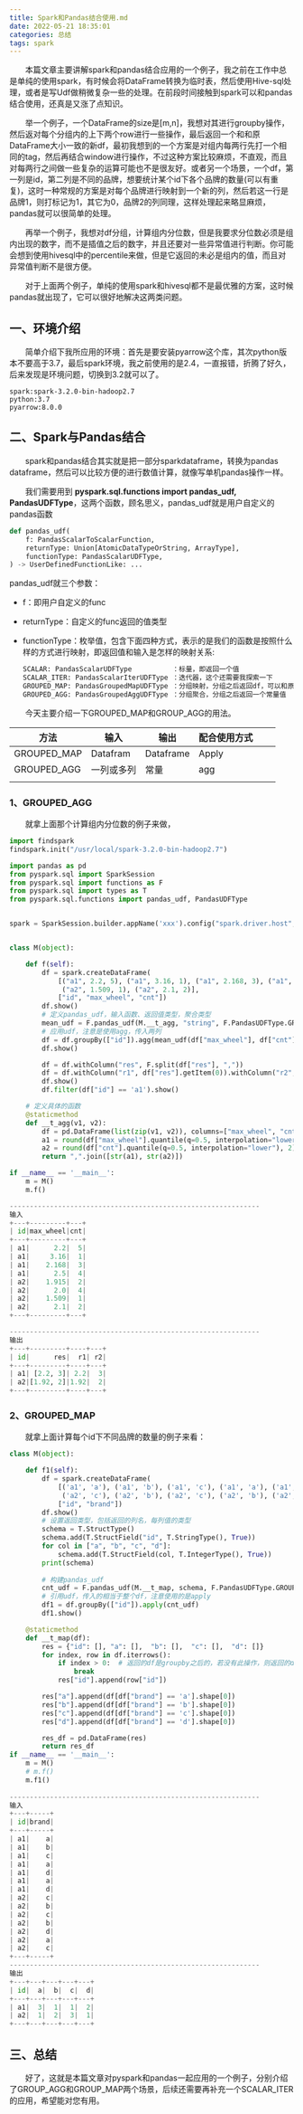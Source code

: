 ```yaml
---
title: Spark和Pandas结合使用.md
date: 2022-05-21 18:35:01
categories: 总结
tags: spark
---
```


&emsp;&emsp;本篇文章主要讲解spark和pandas结合应用的一个例子，我之前在工作中总是单纯的使用spark，有时候会将DataFrame转换为临时表，然后使用Hive-sql处理，或者是写Udf做稍微复杂一些的处理。在前段时间接触到spark可以和pandas结合使用，还真是又涨了点知识。

&emsp;&emsp;举一个例子，一个DataFrame的size是[m,n]，我想对其进行groupby操作，然后返对每个分组内的上下两个row进行一些操作，最后返回一个和和原DataFrame大小一致的新df，最初我想到的一个方案是对组内每两行先打一个相同的tag，然后再结合window进行操作，不过这种方案比较麻烦，不直观，而且对每两行之间做一些复杂的运算可能也不是很友好。或者另一个场景，一个df，第一列是id，第二列是不同的品牌，想要统计某个id下各个品牌的数量(可以有重复)，这时一种常规的方案是对每个品牌进行映射到一个新的列，然后若这一行是品牌1，则打标记为1，其它为0，品牌2的列同理，这样处理起来略显麻烦，pandas就可以很简单的处理。

&emsp;&emsp;再举一个例子，我想对df分组，计算组内分位数，但是我要求分位数必须是组内出现的数字，而不是插值之后的数字，并且还要对一些异常值进行判断。你可能会想到使用hivesql中的percentile来做，但是它返回的未必是组内的值，而且对异常值判断不是很方便。

&emsp;&emsp;对于上面两个例子，单纯的使用spark和hivesql都不是最优雅的方案，这时候pandas就出现了，它可以很好地解决这两类问题。

<!--more-->

## 一、环境介绍

&emsp;&emsp;简单介绍下我所应用的环境：首先是要安装pyarrow这个库，其次python版本不要高于3.7，最后spark环境，我之前使用的是2.4，一直报错，折腾了好久，后来发现是环境问题，切换到3.2就可以了。

```shell
spark:spark-3.2.0-bin-hadoop2.7
python:3.7
pyarrow:8.0.0
```

## 二、Spark与Pandas结合

&emsp;&emsp;spark和pandas结合其实就是把一部分sparkdataframe，转换为pandas dataframe，然后可以比较方便的进行数值计算，就像写单机pandas操作一样。

&emsp;&emsp;我们需要用到 **pyspark.sql.functions import pandas_udf, PandasUDFType**，这两个函数，顾名思义，pandas_udf就是用户自定义的pandas函数

```python
def pandas_udf(
    f: PandasScalarToScalarFunction,
    returnType: Union[AtomicDataTypeOrString, ArrayType],
    functionType: PandasScalarUDFType,
) -> UserDefinedFunctionLike: ...

```

pandas_udf就三个参数：

- f：即用户自定义的func

- returnType：自定义的func返回的值类型

- functionType：枚举值，包含下面四种方式，表示的是我们的函数是按照什么样的方式进行映射，即返回值和输入是怎样的映射关系:

  ```python
  SCALAR: PandasScalarUDFType          ：标量，即返回一个值
  SCALAR_ITER: PandasScalarIterUDFType ：迭代器，这个还需要我探索一下
  GROUPED_MAP: PandasGroupedMapUDFType ：分组映射，分组之后返回df，可以和原df大小一致，也可不一致，用户自己可以控制
  GROUPED_AGG: PandasGroupedAggUDFType ：分组聚合，分组之后返回一个常量值
  ```



&emsp;&emsp;今天主要介绍一下GROUPED_MAP和GROUP_AGG的用法。

| 方法        | 输入       | 输出      | 配合使用方式 |      |      |
| ----------- | ---------- | --------- | ------------ | ---- | ---- |
| GROUPED_MAP | Datafram   | Dataframe | Apply        |      |      |
| GROUPED_AGG | 一列或多列 | 常量      | agg          |      |      |
|             |            |           |              |      |      |



### 1、GROUPED_AGG

&emsp;&emsp;就拿上面那个计算组内分位数的例子来做，

```python
import findspark
findspark.init("/usr/local/spark-3.2.0-bin-hadoop2.7")

import pandas as pd
from pyspark.sql import SparkSession
from pyspark.sql import functions as F
from pyspark.sql import types as T
from pyspark.sql.functions import pandas_udf, PandasUDFType


spark = SparkSession.builder.appName('xxx').config("spark.driver.host", "xxx").config("spark.driver.bindAddress", "xxxx").getOrCreate()


class M(object):

    def f(self):
        df = spark.createDataFrame(
            [("a1", 2.2, 5), ("a1", 3.16, 1), ("a1", 2.168, 3), ("a1", 2.5, 4), ("a2", 1.915, 2), ("a2", 2.0, 4),
             ("a2", 1.509, 1), ("a2", 2.1, 2)],
            ["id", "max_wheel", "cnt"])
        df.show()
        # 定义pandas_udf，输入函数、返回值类型，聚合类型
        mean_udf = F.pandas_udf(M.__t_agg, "string", F.PandasUDFType.GROUPED_AGG)
        # 应用udf，注意是使用agg，传入两列
        df = df.groupBy(["id"]).agg(mean_udf(df["max_wheel"], df["cnt"]).alias("res"))
        df.show()

        df = df.withColumn("res", F.split(df["res"], ","))
        df = df.withColumn("r1", df["res"].getItem(0)).withColumn("r2", df["res"].getItem(1))
        df.show()
        df.filter(df["id"] == 'a1').show()

    # 定义具体的函数
    @staticmethod
    def __t_agg(v1, v2):
        df = pd.DataFrame(list(zip(v1, v2)), columns=["max_wheel", "cnt"])  # 传入两列，转换为df
        a1 = round(df["max_wheel"].quantile(q=0.5, interpolation="lower"), 2) # 不插值
        a2 = round(df["cnt"].quantile(q=0.5, interpolation="lower"), 2)
        return ",".join([str(a1), str(a2)])

if __name__ == '__main__':
    m = M()
    m.f()

--------------------------------------------------------------
输入
+---+---------+---+
| id|max_wheel|cnt|
+---+---------+---+
| a1|      2.2|  5|
| a1|     3.16|  1|
| a1|    2.168|  3|
| a1|      2.5|  4|
| a2|    1.915|  2|
| a2|      2.0|  4|
| a2|    1.509|  1|
| a2|      2.1|  2|
+---+---------+---+

--------------------------------------------------------------
输出
+---+---------+----+---+
| id|      res|  r1| r2|
+---+---------+----+---+
| a1| [2.2, 3]| 2.2|  3|
| a2|[1.92, 2]|1.92|  2|
+---+---------+----+---+
```

### 2、GROUPED_MAP

&emsp;&emsp;就拿上面计算每个id下不同品牌的数量的例子来看：

```python
class M(object):

    def f1(self):
        df = spark.createDataFrame(
            [('a1', 'a'), ('a1', 'b'), ('a1', 'c'), ('a1', 'a'), ('a1', 'd'),('a1', 'a'), ('a1', 'd'),
             ('a2', 'c'), ('a2', 'b'), ('a2', 'c'), ('a2', 'b'), ('a2', 'd'),('a2', 'a'), ('a2', 'c')],
            ["id", "brand"])
        df.show()
        # 设置返回类型，包括返回的列名，每列值的类型
        schema = T.StructType()
        schema.add(T.StructField("id", T.StringType(), True))
        for col in ["a", "b", "c", "d"]:
            schema.add(T.StructField(col, T.IntegerType(), True))
        print(schema)
        
        # 构建pandas_udf
        cnt_udf = F.pandas_udf(M.__t_map, schema, F.PandasUDFType.GROUPED_MAP)
        # 引用udf，传入的相当于整个df，注意使用的是apply
        df1 = df.groupBy(["id"]).apply(cnt_udf)
        df1.show()

    @staticmethod
    def __t_map(df):
        res = {"id": [], "a": [],  "b": [],  "c": [],  "d": []}
        for index, row in df.iterrows():
            if index > 0:  # 返回的df是groupby之后的，若没有此操作，则返回的df是和原df大小一致的
                break
            res["id"].append(row["id"])

        res["a"].append(df[df["brand"] == 'a'].shape[0])
        res["b"].append(df[df["brand"] == 'b'].shape[0])
        res["c"].append(df[df["brand"] == 'c'].shape[0])
        res["d"].append(df[df["brand"] == 'd'].shape[0])

        res_df = pd.DataFrame(res)
        return res_df
if __name__ == '__main__':
    m = M()
    # m.f()
    m.f1()
    
--------------------------------------------------------------
输入
+---+-----+
| id|brand|
+---+-----+
| a1|    a|
| a1|    b|
| a1|    c|
| a1|    a|
| a1|    d|
| a1|    a|
| a1|    d|
| a2|    c|
| a2|    b|
| a2|    c|
| a2|    b|
| a2|    d|
| a2|    a|
| a2|    c|
+---+-----+
--------------------------------------------------------------
输出
+---+---+---+---+---+
| id|  a|  b|  c|  d|
+---+---+---+---+---+
| a1|  3|  1|  1|  2|
| a2|  1|  2|  3|  1|
+---+---+---+---+---+
```



## 三、总结

&emsp;&emsp;好了，这就是本篇文章对pyspark和pandas一起应用的一个例子，分别介绍了GROUP_AGG和GROUP_MAP两个场景，后续还需要再补充一个SCALAR_ITER的应用，希望能对您有用。



[Ref]: https://spark.apache.org/docs/2.4.4/sql-pyspark-pandas-with-arrow.html

